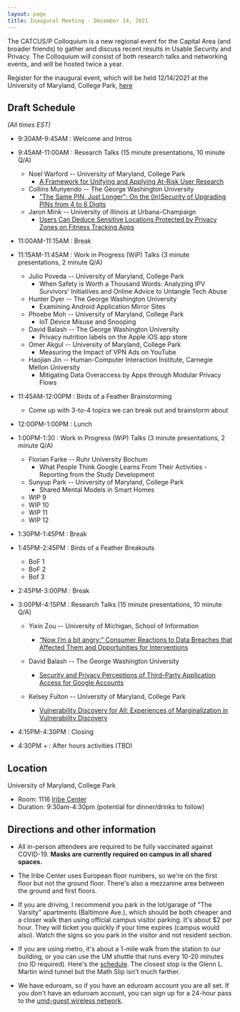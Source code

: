 ```yaml
---
layout: page
title: Inaugural Meeting - December 14, 2021
---
```



The CATCUS/P Colloquium is a new regional event for the Capital Area (and broader friends) to gather and discuss recent results in Usable Security and Privacy. The Colloquium will consist of both research talks and networking events, and will be hosted twice a year.

Register for the inaugural event, which will be held 12/14/2021 at the University of Maryland, College Park, [here](https://go.umd.edu/cactus-f21)

## Draft Schedule

*(All times EST)*

* 9:30AM-9:45AM : Welcome and Intros

* 9:45AM-11:00AM : Research Talks  (15 minute presentations, 10 minute Q/A)
  * Noel Warford -- University of Maryland, College Park
      * <a href="javascript:void(0)" onclick="$('.talk-1').toggle('slow')"> A Framework for Unifying and Applying At-Risk User Research</a>
    <div class="talk-1" style="display:none">
    <ul><ul>
      <li> Abstract </li>
      <ul><li>At-risk users experience elevated digital security, privacy, and safety threats because of who they are, what they do, where they live, or who they are with. In this systematization work, we present a framework for reasoning about at-risk users based on a wide-ranging meta-analysis of 85 papers. Across the diverse populations that we examined (e.g. children, activists, women in developing regions), we identified 10 unifying contextual risk factors -- such as oppression or stigmatization or access to a sensitive resource -- which augment or amplify digital-safety threats and their resulting harms.We also identified technical and non-technical practices that at-risk users adopt to attempt to protect themselves from digital-safety threats. We use this framework to discuss barriers that limit at-risk users' ability or willingness to take protective actions. We believe that the security, privacy, and human-computer interaction research and practitioner communities can use our framework to identify and shape research investments to benefit at-risk users, and to guide technology design to better support at-risk users.</li></ul>
      <li> Publication Info </li>
      <ul>
          <li><em>Work in progress submission</em> </li>
    </ul></ul></ul>
    </div>
  * Collins Munyendo -- The George Washington University
    * <a href="javascript:void(0)" onclick="$('.talk-2').toggle('slow')">"The Same PIN, Just Longer": On the (In)Security of Upgrading PINs from 4 to 6 Digits<a>  
    <div class="talk-2" style="display:none">
    <ul><ul>
      <li> Abstract </li>
      <ul><li>With the goal of improving security, companies like Apple have moved from requiring 4-digit PINs to requiring 6-digit PINs in contexts like smartphone unlocking. Users with an existing 4-digit PIN thus must “upgrade” to a 6-digit PIN for the same device or account. In an online user study (n=1,017), we explore the security of such upgrades. Participants used their own smartphone to first select a 4-digit PIN. They were then directed to select a 6-digit PIN with one of five randomly assigned justifications. In an online attack that guesses a small number of common PINs (10–30), we observe only small differences between the security of 4-digit and 6-digit PINs, confirming prior results. However, we are the first to also model targeted attacks for PIN upgrades. We find that attackers who know a user’s previous 4-digit PIN perform significantly better at guessing their 6-digit PIN in only a few guesses using basic heuristics (e.g., appending digits to the 4-digit PIN). Participants who selected a 6-digit PIN when given a “device upgrade” justification selected 6-digit PINs that were the easiest to guess in a targeted attack, with the attacker successfully guessing over 25% of the PINs in just 10 attempts and more than 30% in 30 attempts. There does not appear to be much security benefit to 6-digit PINs over 4- digit PINs against either targeted or untargeted online attacks. These results suggest that forced “upgrades” from 4-digit to 6-digit PINs may be unnecessary and potentially harmful, similar to the disadvantages of password expiration policies.</li></ul>
      <li> Publication Info </li>
      <ul>
          <li><em>In submission</em> with Collins W. Munyendo, Philipp Markert, Alexandra Nisenoff, Miles Grant, Elena Korkes, Blase Ur, Adam J. Aviv</li>
    </ul></ul></ul>
    </div>
  * Jaron Mink -- University of Illinois at Urbana-Champaign
    * <a href="javascript:void(0)" onclick="$('.talk-3').toggle('slow')">Users Can Deduce Sensitive Locations Protected by Privacy Zones on Fitness Tracking Apps<a>  
    <div class="talk-3" style="display:none">
    <ul><ul>
      <li> Abstract </li>
      <ul><li>Fitness-tracking applications allow athletes to share their exercises online, but sharing mobility data creates privacy risks. We present an online user study (n=603) that investigates privacy concerns of fitness-tracking users and evaluates the efficacy of "Privacy Zones" -- a feature that conceals portions of exercise routes that fall within a specified radius of user-designated sensitive locations. Participants were asked about their fitness-tracking privacy behaviors, completed an interactive task in which they attempted to deduce hidden locations protected by a privacy zone, and then answered further questions about fitness privacy. We found that participants successfully inferred protected locations; for the most common privacy zone size, 68% of guesses falling within 50 meters when participants were shown just 3 activities. Further, we found that participants that viewed 3 activities were more confident about their success. Combined, these results indicate that users' privacy-sensitive locations are at risk even when using a privacy zone.</li></ul>
      <li> Publication Info </li>
      <ul>
          <li>To appear at CHI 2022 with Amand Rose Yuile, Uma Pal, Adam J. Aviv and Adam Bates</li>
    </ul></ul></ul>
    </div>


* 11:00AM-11:15AM : Break


* 11:15AM-11:45AM : Work in Progress (WiP) Talks (3 minute presentations, 2 minute Q/A)
  * Julio Poveda -- University of Maryland, College Park
    * When Safety is Worth a Thousand Words: Analyzing IPV Survivors' Initiatives and Online Advice to Untangle Tech Abuse
  * Hunter Dyer -- The George Washington University
    * Examining Android Application Mirror Sites
  * Phoebe Moh -- University of Maryland, College Park
    * IoT Device Misuse and Snooping
  * David Balash -- The George Washington University
    * Privacy nutrition labels on the Apple iOS app store
  * Omer Akgul -- University of Maryland, College Park
    * Measuring the Impact of VPN Ads on YouTube
  * Haojian Jin -- Human-Computer Interaction Institute, Carnegie Mellon University
    * Mitigating Data Overaccess by Apps through Modular Privacy Flows 

* 11:45AM-12:00PM : Birds of a Feather Brainstorming
  * Come up with 3-to-4 topics we can break out and brainstorm about


* 12:00PM-1:00PM : Lunch


* 1:00PM-1:30 : Work in Progress (WiP) Talks (3 minute presentations, 2 minute Q/A)
  * Florian Farke --  Ruhr University Bochum
    * What People Think Google Learns From Their Activities - Reporting from the Study Development
  * Sunyup Park -- University of Maryland, College Park
    * Shared Mental Models in Smart Homes
  * WIP 9
  * WIP 10
  * WIP 11
  * WIP 12

* 1:30PM-1:45PM : Break

* 1:45PM-2:45PM : Birds of a Feather Breakouts
  * BoF 1
  * BoF 2
  * Bof 3

* 2:45PM-3:00PM : Break

* 3:00PM-4:15PM : Research Talks (15 minute presentations, 10 minute Q/A)
  * Yixin Zou -- University of Michigan, School of Information
    * <a href="javascript:void(0)" onclick="$('.talk-4').toggle('slow')">“Now I’m a bit angry:” Consumer Reactions to Data Breaches that Affected Them and Opportunities for Interventions<a>  
    <div class="talk-4" style="display:none">
    <ul><ul>
      <li> Abstract </li>
      <ul><li>Data breaches are putting millions of U.S. consumers at risk of identity theft, phishing attacks, and financial harm. We provide novel insights into individuals’ awareness and reactions to specific breaches affecting them through an online study (n=413), in which we showed each participant up to three data breaches that had exposed their email addresses and other personal information. Overall, 73% of participants were affected by at least one breach, 5.36 breaches on average. Nonetheless, participants were unaware of 74% of those breaches that affected them. While some reported intentions to take action following the breach, most believed the breach would not harm them. Based on our findings, we discuss opportunities to better support consumers in reacting to breaches through more effective notifications and protection tools, as well as stronger regulation to hold breached organizations accountable. In ongoing work, we are investigating to what extent participants follow through reported intention to take action and factors that impede action. We are also conducting an online experiment to evaluate the feasibility of using Protection Motivation Theory—i.e., explaining threats of a breach and coping process—to better motivate affected consumers to take action.</li></ul>
      <li> Publication Info </li>
      <ul>
          <li>Peter Mayer, Yixin Zou, Florian Schaub, and Adam J. Aviv. <a href="https://www.usenix.org/conference/usenixsecurity21/presentation/mayer">"Now I'm a bit angry:" Individuals' Awareness, Perception, and Responses to Data Breaches that Affected Them</a>. 30th USENIX Security Symposium (USENIX Security 21). USENIX Association. Aug 2021. </li>
    </ul></ul></ul>
    </div>
    
  * David Balash -- The George Washington University
    * <a href="javascript:void(0)" onclick="$('.talk-5').toggle('slow')"> Security and Privacy Perceptions of Third-Party Application Access for Google Accounts <a>  
    <div class="talk-5" style="display:none">
    <ul><ul>
      <li> Abstract </li>
      <ul><li>Online services like Google provide a variety of application programming interfaces (APIs).These online APIs enable authenticated third-party services and applications (apps) to access a user's account data for tasks such as single sign-on (SSO), calendar integration, and sending email on behalf of the user, among others. Despite their prevalence, API access could pose significant privacy and security risks, where a third-party could have unexpected privileges to a user's account. To gauge users' perceptions and concerns regarding third-party apps that integrate with online APIs, we performed a multi-part online survey of Google users. First, we asked n=432 participants to recall if and when they allowed third-party access to their Google account: 89% recalled using at least one SSO and 52% remembered at least one third-party app. In the second survey, we re-recruited n=214 participants to ask about specific apps and SSOs they've authorized on their own Google accounts. We collected in-the-wild data about users' actual SSOs and authorized apps: 86% used Google SSO on at least one service, and 67% had at least one third-party app authorized. After examining their apps and SSOs, participants expressed the most concern about access to personal information like email addresses and other publicly shared info. However, participants were less concerned with broader---and perhaps more invasive---access to calendars, emails, or cloud storage (as needed by third-party apps). This discrepancy may be due in part to trust transference to apps that integrate with Google, forming an implied partnership. Our results suggest opportunities for design improvements to the current third-party management tools offered by Google; for example, tracking recent access, automatically revoking access due to app disuse, and providing permission controls.</li></ul>
      <li> Publication Info </li>
      <ul>
          <li>David G. Balash, Xiaoyuan (Owen) Wu, Miles Grant, Irwin Reyes, and Adam J. Aviv. <a href="https://www.usenix.org/conference/usenixsecurity22/presentation/balash">Security and Privacy Perceptions of Third-Party Application Access for Google Accounts</a>. 31st USENIX Security Symposium (USENIX Security 22). Aug 2022. </li>
    </ul></ul></ul>
    </div>
  * Kelsey Fulton -- University of Maryland, College Park
    * <a href="javascript:void(0)" onclick="$('.talk-6').toggle('slow')"> Vulnerability Discovery for All: Experiences of Marginalization in Vulnerability Discovery</a>
    <div class="talk-6" style="display:none">
    <ul><ul>
      <li> Abstract </li>
      <ul><li>Vulnerability discovery is an essential aspect of software security. Currently, the demand for security experts significantly exceeds the available vulnerability discovery workforce. Further, the existing vulnerability discovery workforce is highly homogeneous, dominated by white and Asian men. As such, one promising avenue for increasing the capacity of the vulnerability discovery community is through recruitment and retention from a broader population. Although significant prior research has explored the challenges of equity and inclusion in computing broadly, the competitive and frequently self-taught nature of vulnerability discovery work may create new variations on these challenges. This paper reports on a semi-structured interview study (N = 16) investigating how people from marginalized populations come to participate in vulnerability discovery, whether they feel welcomed by the vulnerability discovery community, and what challenges they face when joining the vulnerability discovery community. We find that members of marginalized populations face some unique challenges, while other challenges common in vulnerability discovery are exacerbated by marginalization.</li></ul>
      <li> In Submission</li>
      <ul>
          <li>with, Samantha Katcher, Kevin Song, Daniel Votipka, Marshini Chetty, Michelle Mazurek, and Chloé Messdaghi.</li>
    </ul></ul></ul>
    </div>

* 4:15PM-4:30PM : Closing

* 4:30PM + : After hours activities (TBD)

## Location

University of Maryland, College Park
  * Room: 1116 [Iribe Center](https://www.google.com/maps/place/Brendan+Iribe+Center+for+Computer+Science+and+Engineering/@38.9890994,-76.9387086,17z/data=!4m12!1m6!3m5!1s0x89b7c7e9e636ed11:0x9aaf14503032f4a!2sBrendan+Iribe+Center+for+Computer+Science+and+Engineering!8m2!3d38.9890953!4d-76.9365146!3m4!1s0x89b7c7e9e636ed11:0x9aaf14503032f4a!8m2!3d38.9890953!4d-76.9365146)
  * Duration: 9:30am-4:30pm (potential for dinner/drinks to follow)

## Directions and other information
  * All in-person attendees are required to be fully vaccinated against COVID-19. **Masks are currently required on campus in all shared spaces.**

  * The Iribe Center uses European floor numbers, so we're on the first floor but not the ground floor. There's also a mezzanine area between the ground and first floors.

  * If you are driving, I recommend you park in the lot/garage of "The Varsity" apartments (Baltimore Ave.), which should be both cheaper and a closer walk than using official campus visitor parking. It's about $2 per hour. They will ticket you quickly if your time expires (campus would also). Watch the signs so you park in the visitor and not resident section.

  * If you are using metro, it's about a 1-mile walk from the station to our building, or you can use the UM shuttle that runs every 10-20 minutes (no ID required). Here's the [schedule](https://transportation.umd.edu/shuttle-um/104/611). The closest stop is the Glenn L. Martin wind tunnel but the Math Slip isn't much farther.

  * We have eduroam, so if you have an eduroam account you are all set. If you don't have an eduroam account, you can sign up for a 24-hour pass to the [umd-guest wireless network](https://itsupport.umd.edu/itsupport?id=kb_article_view&article=KB0012824&sys_kb_id=f098e4dadb533c104cd4f36f29961949&spa=1).

